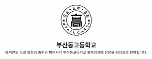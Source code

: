 <br />
<br />

<div align="center">

<a href="http://donggo.hs.kr"><img src="https://raw.githubusercontent.com/donggo-hs-kr/assets/main/image/image01.png" alt="부산동고등학교 로고" width="100" /></a>

<b><big><big>부산동고등학교</big></big></b><br />
<small>동맥인의 꿈과 열정이 충만한 명문사학 부산동고등학교 홈페이지에 방문을 진심으로 환영합니다.</small>
</div>

<br />
<br />
